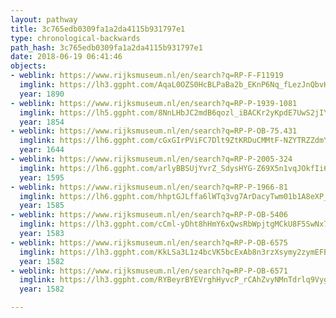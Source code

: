 ```yaml
---
layout: pathway
title: 3c765edb0309fa1a2da4115b931797e1
type: chronological-backwards
path_hash: 3c765edb0309fa1a2da4115b931797e1
date: 2018-06-19 06:41:46
objects:
- weblink: https://www.rijksmuseum.nl/en/search?q=RP-F-F11919
  imglink: https://lh3.ggpht.com/AqaL0OZS0HcBLPaBa2b_EKnP6Nq_fLezJnQbvHmmWsGMyhGyt0NUK2wMVJVm5jVLwF9XKgnHKDXlD3a-pkj2oNNMop8=s200
  year: 1890
- weblink: https://www.rijksmuseum.nl/en/search?q=RP-P-1939-1081
  imglink: https://lh5.ggpht.com/8NnLHbJC2mdB6qozl_iBACKr2yKpdE7UwS2jIYPVXrVUudTKir0u1zGeG5s7GcS_0uNHyRWzvaHvZMxIkXRPrFkTuA=s200
  year: 1854
- weblink: https://www.rijksmuseum.nl/en/search?q=RP-P-OB-75.431
  imglink: https://lh6.ggpht.com/cGxGIrPViFC7Dlt9ZtKRDuCMMtF-NZYTRZZdmYnW8Togy1IrQck1Oujr-xpjq1h2jM87Qnch9HZRmRpdyp9vHTO1Nw=s200
  year: 1644
- weblink: https://www.rijksmuseum.nl/en/search?q=RP-P-2005-324
  imglink: https://lh6.ggpht.com/arlyBBSUjYvrZ_SdysHYG-Z69X5n1vqJOkfIi6LOXfckdz1nm_QaFSnSMk1b8DwMS1gelpY10NJCtxpbgMBDMroOsds=s200
  year: 1595
- weblink: https://www.rijksmuseum.nl/en/search?q=RP-P-1966-81
  imglink: https://lh6.ggpht.com/hhptGJLffa6lWTq3vg7ArDacyTwm01b1A8eXP_4s1KR-oJbSBBMCTXSYGMYV15n7tfdH2TyYvg4v4jmFS5FR3KM5W5E=s200
  year: 1585
- weblink: https://www.rijksmuseum.nl/en/search?q=RP-P-OB-5406
  imglink: https://lh3.ggpht.com/cCml-yDht8hHmY6xQwsRbWpjtgMCkU8F5SwNx71PeARqZMCfmWMnRHRxto8Mjt0j5R3JkrnJxi7EoQaCzvmXPVD9t_QA=s200
  year: 1583
- weblink: https://www.rijksmuseum.nl/en/search?q=RP-P-OB-6575
  imglink: https://lh3.ggpht.com/KkLSa3L1z4bcVK5bcExAb8n3rzXsymy2zymEFB18OSBp8WktcQnVDRB3ycxsxYHOIA6-qps5KvhEpCXHry41vBBg=s200
  year: 1582
- weblink: https://www.rijksmuseum.nl/en/search?q=RP-P-OB-6571
  imglink: https://lh3.ggpht.com/RYBeyrBYEVrghHyvcP_rCAhZvyNMnTdrlq9VygNHqsdTRrD_KdcD9T56IQhgGylN5vcYgMrTZcNGbrm38lYaRlG4Bio=s200
  year: 1582

---
```


